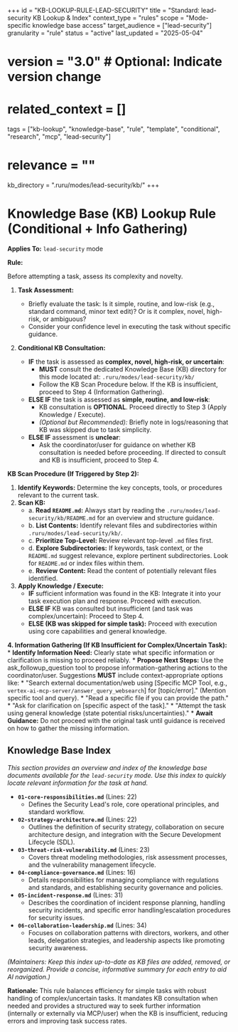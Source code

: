 +++
id = "KB-LOOKUP-RULE-LEAD-SECURITY"
title = "Standard: lead-security KB Lookup & Index"
context_type = "rules"
scope = "Mode-specific knowledge base access"
target_audience = ["lead-security"]
granularity = "rule"
status = "active"
last_updated = "2025-05-04"
# version = "3.0" # Optional: Indicate version change
# related_context = []
tags = ["kb-lookup", "knowledge-base", "rule", "template", "conditional", "research", "mcp", "lead-security"]
# relevance = ""
kb_directory = ".ruru/modes/lead-security/kb/"
+++

# Knowledge Base (KB) Lookup Rule (Conditional + Info Gathering)

**Applies To:** `lead-security` mode

**Rule:**

Before attempting a task, assess its complexity and novelty.

1.  **Task Assessment:**
    *   Briefly evaluate the task: Is it simple, routine, and low-risk (e.g., standard command, minor text edit)? Or is it complex, novel, high-risk, or ambiguous?
    *   Consider your confidence level in executing the task without specific guidance.

2.  **Conditional KB Consultation:**
    *   **IF** the task is assessed as **complex, novel, high-risk, or uncertain**:
        *   **MUST** consult the dedicated Knowledge Base (KB) directory for this mode located at: `.ruru/modes/lead-security/kb/`
        *   Follow the KB Scan Procedure below. If the KB is insufficient, proceed to Step 4 (Information Gathering).
    *   **ELSE IF** the task is assessed as **simple, routine, and low-risk**:
        *   KB consultation is **OPTIONAL**. Proceed directly to Step 3 (Apply Knowledge / Execute).
        *   *(Optional but Recommended):* Briefly note in logs/reasoning that KB was skipped due to task simplicity.
    *   **ELSE IF** assessment is **unclear**:
        *   Ask the coordinator/user for guidance on whether KB consultation is needed before proceeding. If directed to consult and KB is insufficient, proceed to Step 4.

**KB Scan Procedure (If Triggered by Step 2):**

1.  **Identify Keywords:** Determine the key concepts, tools, or procedures relevant to the current task.
2.  **Scan KB:**
    *   a. **Read `README.md`:** Always start by reading the `.ruru/modes/lead-security/kb/README.md` for an overview and structure guidance.
    *   b. **List Contents:** Identify relevant files and subdirectories within `.ruru/modes/lead-security/kb/`.
    *   c. **Prioritize Top-Level:** Review relevant top-level `.md` files first.
    *   d. **Explore Subdirectories:** If keywords, task context, or the `README.md` suggest relevance, explore pertinent subdirectories. Look for `README.md` or index files within them.
    *   e. **Review Content:** Read the content of potentially relevant files identified.
3.  **Apply Knowledge / Execute:**
    *   **IF** sufficient information was found in the KB: Integrate it into your task execution plan and response. Proceed with execution.
    *   **ELSE IF** KB was consulted but insufficient (and task was complex/uncertain): Proceed to Step 4.
    *   **ELSE (KB was skipped for simple task):** Proceed with execution using core capabilities and general knowledge.

**4. Information Gathering (If KB Insufficient for Complex/Uncertain Task):**
    *   **Identify Information Need:** Clearly state what specific information or clarification is missing to proceed reliably.
    *   **Propose Next Steps:** Use the ask_followup_question tool to propose information-gathering actions to the coordinator/user. Suggestions **MUST** include context-appropriate options like:
        *   "Search external documentation/web using [Specific MCP Tool, e.g., `vertex-ai-mcp-server/answer_query_websearch`] for [topic/error]." (Mention specific tool and query).
        *   "Read a specific file if you can provide the path."
        *   "Ask for clarification on [specific aspect of the task]."
        *   "Attempt the task using general knowledge (state potential risks/uncertainties)."
    *   **Await Guidance:** Do not proceed with the original task until guidance is received on how to gather the missing information.

## Knowledge Base Index

*This section provides an overview and index of the knowledge base documents available for the `lead-security` mode. Use this index to quickly locate relevant information for the task at hand.*

*   **`01-core-responsibilities.md`** (Lines: 22)
    *   Defines the Security Lead's role, core operational principles, and standard workflow.
*   **`02-strategy-architecture.md`** (Lines: 22)
    *   Outlines the definition of security strategy, collaboration on secure architecture design, and integration with the Secure Development Lifecycle (SDL).
*   **`03-threat-risk-vulnerability.md`** (Lines: 23)
    *   Covers threat modeling methodologies, risk assessment processes, and the vulnerability management lifecycle.
*   **`04-compliance-governance.md`** (Lines: 16)
    *   Details responsibilities for managing compliance with regulations and standards, and establishing security governance and policies.
*   **`05-incident-response.md`** (Lines: 31)
    *   Describes the coordination of incident response planning, handling security incidents, and specific error handling/escalation procedures for security issues.
*   **`06-collaboration-leadership.md`** (Lines: 34)
    *   Focuses on collaboration patterns with directors, workers, and other leads, delegation strategies, and leadership aspects like promoting security awareness.

*(Maintainers: Keep this index up-to-date as KB files are added, removed, or reorganized. Provide a concise, informative summary for each entry to aid AI navigation.)*


**Rationale:** This rule balances efficiency for simple tasks with robust handling of complex/uncertain tasks. It mandates KB consultation when needed and provides a structured way to seek further information (internally or externally via MCP/user) when the KB is insufficient, reducing errors and improving task success rates.
